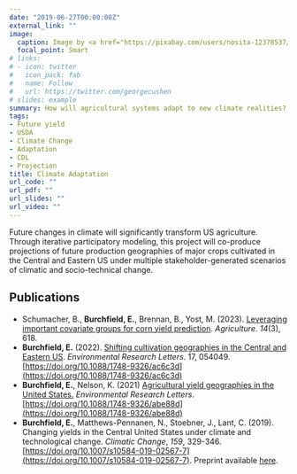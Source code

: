 ```yaml
---
date: "2019-06-27T00:00:00Z"
external_link: ""
image:
  caption: Image by <a href="https://pixabay.com/users/nosita-12378537/?utm_source=link-attribution&amp;utm_medium=referral&amp;utm_campaign=image&amp;utm_content=4175934">nosita</a> from <a href="https://pixabay.com/?utm_source=link-attribution&amp;utm_medium=referral&amp;utm_campaign=image&amp;utm_content=4175934">Pixabay</a>
  focal_point: Smart
# links:
# - icon: twitter
#   icon_pack: fab
#   name: Follow
#   url: https://twitter.com/georgecushen
# slides: example
summary: How will agricultural systems adapt to new climate realities?
tags:
- Future yield
- USDA
- Climate Change
- Adaptation
- CDL
- Projection
title: Climate Adaptation
url_code: ""
url_pdf: ""
url_slides: ""
url_video: ""
---
```


Future changes in climate will significantly transform US agriculture. Through iterative participatory modeling, this project will co-produce projections of future production geographies of major crops cultivated in the Central and Eastern US under multiple stakeholder-generated scenarios of climatic and socio-technical change. 

## Publications

* Schumacher, B., **Burchfield, E.**, Brennan, B., Yost, M. (2023). [Leveraging important covariate groups for corn yield prediction](https://www.mdpi.com/2077-0472/13/3/618). _Agriculture_. _14_(3), 618.
* **Burchfield, E.** (2022). [Shifting cultivation geographies in the Central and Eastern US](https://iopscience.iop.org/article/10.1088/1748-9326/ac6c3d). _Environmental Research Letters_. 17, 054049. [https://doi.org/10.1088/1748-9326/ac6c3d](https://doi.org/10.1088/1748-9326/ac6c3d)
* **Burchfield, E.**, Nelson, K. (2021) [Agricultural yield geographies in the United States.](/publication/2021_GA) _Environmental Research Letters_. [https://doi.org/10.1088/1748-9326/abe88d](https://doi.org/10.1088/1748-9326/abe88d)
* **Burchfield, E.**, Matthews-Pennanen, N., Stoebner, J., Lant, C. (2019).  Changing yields in the Central United States under climate and technological change. _Climatic Change_, _159_, 329-346. [https://doi.org/10.1007/s10584-019-02567-7](https://doi.org/10.1007/s10584-019-02567-7). Preprint available [here](/files/Burchfield_FY_preprint.pdf).


